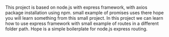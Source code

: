 This project is based on node.js with express framework, with axios package installation using npm. small example of promises uses there hope you will learn something from this small project.
In this project we can learn how to use express framework with small example of routes in a different folder path.
Hope is a simple boilerplate for node.js express routing.
